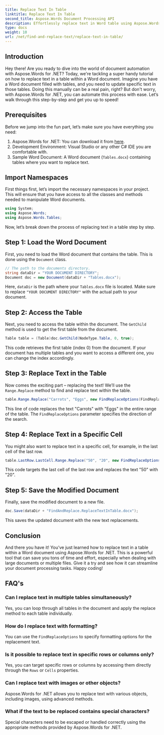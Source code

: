 ```yaml
---
title: Replace Text In Table
linktitle: Replace Text In Table
second_title: Aspose.Words Document Processing API
description: Effortlessly replace text in Word table using Aspose.Words for .NET with this detailed, step-by-step guide.
type: docs
weight: 10
url: /net/find-and-replace-text/replace-text-in-table/
---
```

## Introduction

Hey there! Are you ready to dive into the world of document automation with Aspose.Words for .NET? Today, we're tackling a super handy tutorial on how to replace text in a table within a Word document. Imagine you have a Word document filled with tables, and you need to update specific text in those tables. Doing this manually can be a real pain, right? But don't worry, with Aspose.Words for .NET, you can automate this process with ease. Let’s walk through this step-by-step and get you up to speed!

## Prerequisites

Before we jump into the fun part, let’s make sure you have everything you need:

1. Aspose.Words for .NET: You can download it from [here](https://releases.aspose.com/words/net/).
2. Development Environment: Visual Studio or any other C# IDE you are comfortable with.
3. Sample Word Document: A Word document (`Tables.docx`) containing tables where you want to replace text.

## Import Namespaces

First things first, let’s import the necessary namespaces in your project. This will ensure that you have access to all the classes and methods needed to manipulate Word documents.

```csharp
using System;
using Aspose.Words;
using Aspose.Words.Tables;
```

Now, let’s break down the process of replacing text in a table step by step.

## Step 1: Load the Word Document

First, you need to load the Word document that contains the table. This is done using the `Document` class.

```csharp
// The path to the documents directory.
string dataDir = "YOUR DOCUMENT DIRECTORY";
Document doc = new Document(dataDir + "Tables.docx");
```

Here, `dataDir` is the path where your `Tables.docx` file is located. Make sure to replace `"YOUR DOCUMENT DIRECTORY"` with the actual path to your document.

## Step 2: Access the Table

Next, you need to access the table within the document. The `GetChild` method is used to get the first table from the document.

```csharp
Table table = (Table)doc.GetChild(NodeType.Table, 0, true);
```

This code retrieves the first table (index 0) from the document. If your document has multiple tables and you want to access a different one, you can change the index accordingly.

## Step 3: Replace Text in the Table

Now comes the exciting part – replacing the text! We’ll use the `Range.Replace` method to find and replace text within the table.

```csharp
table.Range.Replace("Carrots", "Eggs", new FindReplaceOptions(FindReplaceDirection.Forward));
```

This line of code replaces the text "Carrots" with "Eggs" in the entire range of the table. The `FindReplaceOptions` parameter specifies the direction of the search.

## Step 4: Replace Text in a Specific Cell

You might also want to replace text in a specific cell, for example, in the last cell of the last row.

```csharp
table.LastRow.LastCell.Range.Replace("50", "20", new FindReplaceOptions(FindReplaceDirection.Forward));
```

This code targets the last cell of the last row and replaces the text "50" with "20".

## Step 5: Save the Modified Document

Finally, save the modified document to a new file.

```csharp
doc.Save(dataDir + "FindAndReplace.ReplaceTextInTable.docx");
```

This saves the updated document with the new text replacements.

## Conclusion

And there you have it! You’ve just learned how to replace text in a table within a Word document using Aspose.Words for .NET. This is a powerful tool that can save you tons of time and effort, especially when dealing with large documents or multiple files. Give it a try and see how it can streamline your document processing tasks. Happy coding!

## FAQ's

### Can I replace text in multiple tables simultaneously?
Yes, you can loop through all tables in the document and apply the replace method to each table individually.

### How do I replace text with formatting?
You can use the `FindReplaceOptions` to specify formatting options for the replacement text.

### Is it possible to replace text in specific rows or columns only?
Yes, you can target specific rows or columns by accessing them directly through the `Rows` or `Cells` properties.

### Can I replace text with images or other objects?
Aspose.Words for .NET allows you to replace text with various objects, including images, using advanced methods.

### What if the text to be replaced contains special characters?
Special characters need to be escaped or handled correctly using the appropriate methods provided by Aspose.Words for .NET.

